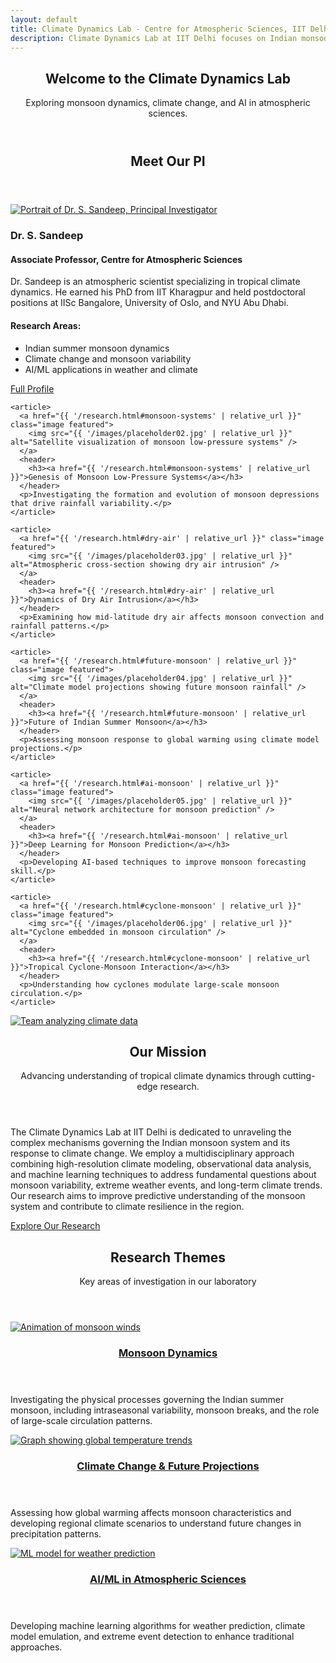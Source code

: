 ```yaml
---
layout: default
title: Climate Dynamics Lab - Centre for Atmospheric Sciences, IIT Delhi
description: Climate Dynamics Lab at IIT Delhi focuses on Indian monsoon, climate change, and AI applications in atmospheric sciences.
---
```


<!-- Banner -->
<section id="banner">
  <header>
    <h2>Welcome to the Climate Dynamics Lab</h2>
    <p>Exploring monsoon dynamics, climate change, and AI in atmospheric sciences.</p>
  </header>
</section>

<!-- About PI Section -->
<section class="wrapper style1 special">
  <div class="container">
    <header>
      <h2>Meet Our PI</h2>
    </header>
    <div class="row">
      <div class="col-4 col-12-mobile">
        <a href="{{ '/people.html#pi' | relative_url }}" class="image featured">
          <img src="{{ '/images/prof_sandeep.png' | relative_url }}" alt="Portrait of Dr. S. Sandeep, Principal Investigator" />
        </a>
      </div>
      <div class="col-8 col-12-mobile">
        <h3>Dr. S. Sandeep</h3>
        <h4>Associate Professor, Centre for Atmospheric Sciences</h4>
        <p>Dr. Sandeep is an atmospheric scientist specializing in tropical climate dynamics. He earned his PhD from IIT Kharagpur and held postdoctoral positions at IISc Bangalore, University of Oslo, and NYU Abu Dhabi.</p>
        <h4>Research Areas:</h4>
        <ul>
          <li>Indian summer monsoon dynamics</li>
          <li>Climate change and monsoon variability</li>
          <li>AI/ML applications in weather and climate</li>
        </ul>
        <a href="{{ '/people.html#pi' | relative_url }}" class="button">Full Profile</a>
      </div>
    </div>
  </div>
</section>

<!-- Carousel -->
<section class="carousel" aria-label="Research Highlights">
  <div class="reel">

    <article>
      <a href="{{ '/research.html#monsoon-systems' | relative_url }}" class="image featured">
        <img src="{{ '/images/placeholder02.jpg' | relative_url }}" alt="Satellite visualization of monsoon low-pressure systems" />
      </a>
      <header>
        <h3><a href="{{ '/research.html#monsoon-systems' | relative_url }}">Genesis of Monsoon Low-Pressure Systems</a></h3>
      </header>
      <p>Investigating the formation and evolution of monsoon depressions that drive rainfall variability.</p>
    </article>

    <article>
      <a href="{{ '/research.html#dry-air' | relative_url }}" class="image featured">
        <img src="{{ '/images/placeholder03.jpg' | relative_url }}" alt="Atmospheric cross-section showing dry air intrusion" />
      </a>
      <header>
        <h3><a href="{{ '/research.html#dry-air' | relative_url }}">Dynamics of Dry Air Intrusion</a></h3>
      </header>
      <p>Examining how mid-latitude dry air affects monsoon convection and rainfall patterns.</p>
    </article>

    <article>
      <a href="{{ '/research.html#future-monsoon' | relative_url }}" class="image featured">
        <img src="{{ '/images/placeholder04.jpg' | relative_url }}" alt="Climate model projections showing future monsoon rainfall" />
      </a>
      <header>
        <h3><a href="{{ '/research.html#future-monsoon' | relative_url }}">Future of Indian Summer Monsoon</a></h3>
      </header>
      <p>Assessing monsoon response to global warming using climate model projections.</p>
    </article>

    <article>
      <a href="{{ '/research.html#ai-monsoon' | relative_url }}" class="image featured">
        <img src="{{ '/images/placeholder05.jpg' | relative_url }}" alt="Neural network architecture for monsoon prediction" />
      </a>
      <header>
        <h3><a href="{{ '/research.html#ai-monsoon' | relative_url }}">Deep Learning for Monsoon Prediction</a></h3>
      </header>
      <p>Developing AI-based techniques to improve monsoon forecasting skill.</p>
    </article>

    <article>
      <a href="{{ '/research.html#cyclone-monsoon' | relative_url }}" class="image featured">
        <img src="{{ '/images/placeholder06.jpg' | relative_url }}" alt="Cyclone embedded in monsoon circulation" />
      </a>
      <header>
        <h3><a href="{{ '/research.html#cyclone-monsoon' | relative_url }}">Tropical Cyclone-Monsoon Interaction</a></h3>
      </header>
      <p>Understanding how cyclones modulate large-scale monsoon circulation.</p>
    </article>

  </div>
</section>

<!-- Mission Section -->
<section class="wrapper style2">
  <article class="container special">
    <a href="{{ '/research.html' | relative_url }}" class="image featured">
      <img src="{{ '/images/placeholder07.jpg' | relative_url }}" alt="Team analyzing climate data" />
    </a>
    <header>
      <h2>Our Mission</h2>
      <p>Advancing understanding of tropical climate dynamics through cutting-edge research.</p>
    </header>
    <p>The Climate Dynamics Lab at IIT Delhi is dedicated to unraveling the complex mechanisms governing the Indian monsoon system and its response to climate change. We employ a multidisciplinary approach combining high-resolution climate modeling, observational data analysis, and machine learning techniques to address fundamental questions about monsoon variability, extreme weather events, and long-term climate trends. Our research aims to improve predictive understanding of the monsoon system and contribute to climate resilience in the region.</p>
    <footer>
      <a href="{{ '/research.html' | relative_url }}" class="button">Explore Our Research</a>
    </footer>
  </article>
</section>

<!-- Research Themes -->
<section class="wrapper style1">
  <div class="container special" id="research-themes">
    <header>
      <h2>Research Themes</h2>
      <p>Key areas of investigation in our laboratory</p>
    </header>
    <div class="row">
      <article class="col-4 col-12-mobile special">
        <a href="{{ '/research.html#monsoon-dynamics' | relative_url }}" class="image featured">
          <img src="{{ '/images/placeholder08.jpg' | relative_url }}" alt="Animation of monsoon winds" />
        </a>
        <header>
          <h3><a href="{{ '/research.html#monsoon-dynamics' | relative_url }}">Monsoon Dynamics</a></h3>
        </header>
        <p>Investigating the physical processes governing the Indian summer monsoon, including intraseasonal variability, monsoon breaks, and the role of large-scale circulation patterns.</p>
      </article>
      <article class="col-4 col-12-mobile special">
        <a href="{{ '/research.html#climate-change' | relative_url }}" class="image featured">
          <img src="{{ '/images/placeholder09.jpg' | relative_url }}" alt="Graph showing global temperature trends" />
        </a>
        <header>
          <h3><a href="{{ '/research.html#climate-change' | relative_url }}">Climate Change & Future Projections</a></h3>
        </header>
        <p>Assessing how global warming affects monsoon characteristics and developing regional climate scenarios to understand future changes in precipitation patterns.</p>
      </article>
      <article class="col-4 col-12-mobile special">
        <a href="{{ '/research.html#ai-applications' | relative_url }}" class="image featured">
          <img src="{{ '/images/placeholder10.jpg' | relative_url }}" alt="ML model for weather prediction" />
        </a>
        <header>
          <h3><a href="{{ '/research.html#ai-applications' | relative_url }}">AI/ML in Atmospheric Sciences</a></h3>
        </header>
        <p>Developing machine learning algorithms for weather prediction, climate model emulation, and extreme event detection to enhance traditional approaches.</p>
      </article>
    </div>
  </div>
</section>
